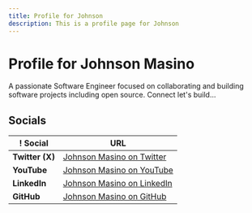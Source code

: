 ```yaml
---
title: Profile for Johnson
description: This is a profile page for Johnson
---
```

# Profile for Johnson Masino
A passionate Software Engineer focused on collaborating and building software projects
including open source. Connect let's build...

## Socials

! Social                 | URL                                                                      |
| ---                    | ---                                                                      |
| **Twitter (X)**        | [Johnson Masino on Twitter](https://twitter.com/masino_oficial)          |
| **YouTube**            | [Johnson Masino on YouTube](https://www.youtube.com/@johnsonmasino1370)  |
| **LinkedIn**           | [Johnson Masino on LinkedIn](https://www.linkedin.com/in/masino100/)     |
| **GitHub**             | [Johnson Masino on GitHub](https://github.com/JohnsonMasino)             |




